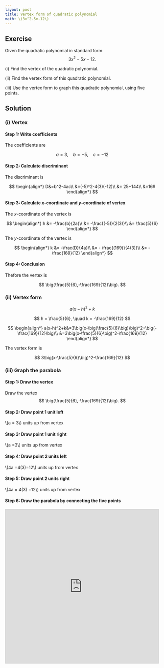 ```yaml
---
layout: post
title: Vertex form of quadratic polynomial
math: \(3x^2-5x-12\)
---
```


## Exercise

Given the quadratic polynomial in standard form
$$
3x^2-5x-12.
$$

(i) Find the vertex of the quadratic polynomial.

(ii) Find the vertex form of this quadratic polynomial.

(iii) Use the vertex form to graph this quadratic polynomial, using five points.

## Solution

### (i) Vertex

#### Step 1: Write coefficients

The coefficients are

$$
a=3, \quad b=-5,\quad c=-12
$$

#### Step 2: Calculate discriminant

The discriminant is

$$
\begin{align*}
D&=b^2-4ac\\
&=(-5)^2-4(3)(-12)\\
&= 25+144\\
&=169
\end{align*}
$$

#### Step 3: Calculate *x*-coordinate and *y*-coordinate of vertex

The *x*-coordinate of the vertex is

$$
\begin{align*}
h &= -\frac{b}{2a}\\
&= -\frac{(-5)}{2(3)}\\
&= \frac{5}{6}
\end{align*}
$$

The *y*-coordinate of the vertex is

$$
\begin{align*}
k &= -\frac{D}{4a}\\
&= - \frac{(169)}{4(3)}\\
&= -\frac{169}{12}
\end{align*}
$$

#### Step 4: Conclusion

Thefore the vertex is

$$
\big(\frac{5}{6},-\frac{169}{12}\big).
$$

### (ii) Vertex form

$$
a(x-h)^2+k
$$

$$
h =  \frac{5}{6}, \quad k = -\frac{169}{12}
$$


$$
\begin{align*}
a(x-h)^2+k&=3\big(x-\big(\frac{5}{6}\big)\big)^2+\big(-\frac{169}{12}\big)\\
&=3\big(x-\frac{5}{6}\big)^2-\frac{169}{12}
\end{align*}
$$

The vertex form is

$$
3\big(x-\frac{5}{6}\big)^2-\frac{169}{12}
$$

### (iii) Graph the parabola

#### Step 1: Draw the vertex

Draw the vertex
$$
\big(\frac{5}{6},-\frac{169}{12}\big).
$$

#### Step 2: Draw point 1 unit left

\\(a = 3\\) units up from vertex

#### Step 3: Draw point 1 unit right

\\(a =3\\) units up from vertex

#### Step 4: Draw point 2 units left

\\(4a =4(3)=12\\) units up from vertex

#### Step 5: Draw point 2 units right

\\(4a = 4(3) =12\\) units up from vertex

#### Step 6: Draw the parabola by connecting the five points

<iframe src="https://www.desmos.com/calculator/ifxk7gysdh?embed" width="500" height="500" style="border: 1px solid #ccc" frameborder=0></iframe>